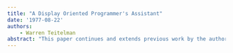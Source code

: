 ```yaml
---
title: "A Display Oriented Programmer's Assistant"
date: '1977-08-22'
authors: 
    - Warren Teitelman
abstract: "This paper continues and extends previous work by the author in developing systems which provide the user with various forms of explicit and implicit assistance, and in general cooperate with the user in the development of his programs. The system described in this paper makes extensive use of a bit map display and pointing device (a mouse) to significantly enrich the user's interactions with the system, and to provide capabilities not possible with terminals that essentially emulate hard copy devices. For example, any text that is displayed on the screen can be pointed at and treated as input, exactly as though it were typed, i.e., the user can say use this expression or that value, and then simply point. The user views his programming environment through a collection of display windows, each of which corresponds to a different task or context. The user can manipulate the windows, or the contents of a particular window, by a combination of keyboard inputs or pointing operations. The technique of using different windows for different tasks makes it easy for the user to manage several simultaneous tasks and contexts, e.g., defining programs, testing programs, editing, asking the system for assistance, sending and receiving messages, etc and to switch back and forth between these tasks at his convenience."
---
```


